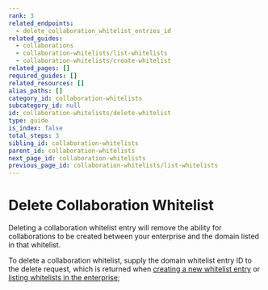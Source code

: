 ```yaml
---
rank: 3
related_endpoints:
  - delete_collaboration_whitelist_entries_id
related_guides:
  - collaborations
  - collaboration-whitelists/list-whitelists
  - collaboration-whitelists/create-whitelist
related_pages: []
required_guides: []
related_resources: []
alias_paths: []
category_id: collaboration-whitelists
subcategory_id: null
id: collaboration-whitelists/delete-whitelist
type: guide
is_index: false
total_steps: 3
sibling_id: collaboration-whitelists
parent_id: collaboration-whitelists
next_page_id: collaboration-whitelists
previous_page_id: collaboration-whitelists/list-whitelists
---
```


<!-- alex disable whitelist -->

# Delete Collaboration Whitelist

Deleting a collaboration whitelist entry will remove the ability for
collaborations to be created between your enterprise and the domain listed in
that whitelist.

To delete a collaboration whitelist, supply the domain whitelist entry ID to
the delete request, which is returned when [creating a new whitelist entry][create]
or [listing whitelists in the enterprise][list];

<Samples id='delete_collaboration_whitelist_entries_id' >

</Samples>

[create]: guide://collaboration-whitelists/create-whitelist
[list]: guide://collaboration-whitelists/list-whitelists
